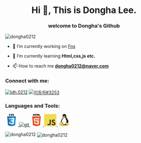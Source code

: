 <h1 align="center">Hi 👋, This is Dongha Lee.</h1>
<h3 align="center">welcome to Dongha's Github</h3>

<p align="left"> <img src="https://komarev.com/ghpvc/?username=dongha0212&label=Profile%20views&color=0e75b6&style=flat" alt="dongha0212" /> </p>

- 🔭 I’m currently working on [Fns](https://github.com/dongha0212/fns)

- 🌱 I’m currently learning **Html,css,js etc.**

- 📫 How to reach me **dongha0212@naver.com**

<h3 align="left">Connect with me:</h3>
<p align="left">
<a href="https://instagram.com/ldh.0212" target="blank"><img align="center" src="https://raw.githubusercontent.com/rahuldkjain/github-profile-readme-generator/master/src/images/icons/Social/instagram.svg" alt="ldh.0212" height="30" width="40" /></a>
<a href="https://discord.gg/이동하#3253" target="blank"><img align="center" src="https://raw.githubusercontent.com/rahuldkjain/github-profile-readme-generator/master/src/images/icons/Social/discord.svg" alt="이동하#3253" height="30" width="40" /></a>
</p>

<h3 align="left">Languages and Tools:</h3>
<p align="left"> <a href="https://www.w3schools.com/css/" target="_blank" rel="noreferrer"> <img src="https://raw.githubusercontent.com/devicons/devicon/master/icons/css3/css3-original-wordmark.svg" alt="css3" width="40" height="40"/> </a> <a href="https://git-scm.com/" target="_blank" rel="noreferrer"> <img src="https://www.vectorlogo.zone/logos/git-scm/git-scm-icon.svg" alt="git" width="40" height="40"/> </a> <a href="https://www.w3.org/html/" target="_blank" rel="noreferrer"> <img src="https://raw.githubusercontent.com/devicons/devicon/master/icons/html5/html5-original-wordmark.svg" alt="html5" width="40" height="40"/> </a> <a href="https://developer.mozilla.org/en-US/docs/Web/JavaScript" target="_blank" rel="noreferrer"> <img src="https://raw.githubusercontent.com/devicons/devicon/master/icons/javascript/javascript-original.svg" alt="javascript" width="40" height="40"/> </a> <a href="https://www.linux.org/" target="_blank" rel="noreferrer"> <img src="https://raw.githubusercontent.com/devicons/devicon/master/icons/linux/linux-original.svg" alt="linux" width="40" height="40"/> </a> </p>

<p><img align="left" src="https://github-readme-stats.vercel.app/api/top-langs?username=dongha0212&show_icons=true&locale=en&layout=compact" alt="dongha0212" /></p>

<p>&nbsp;<img align="center" src="https://github-readme-stats.vercel.app/api?username=dongha0212&show_icons=true&locale=en" alt="dongha0212" /></p>
